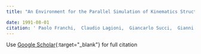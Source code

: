 ```yaml
---
title: "An Environment for the Parallel Simulation of Kinematics Structures on Transputer"

date: 1991-08-01
citation: ' Paolo Franchi,  Claudio Lagioni,  Giancarlo Succi,  Gianni Vercelli, &quot;An Environment for the Parallel Simulation of Kinematics Structures on Transputer.&quot;, 1991.'
---
```

Use [Google Scholar](https://scholar.google.com/scholar?q=An+Environment+for+the+Parallel+Simulation+of+Kinematics+Structures+on+Transputer){:target="_blank"} for full citation